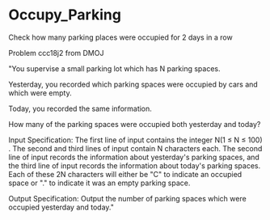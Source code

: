 # Occupy_Parking
Check how many parking places were occupied for 2 days in a row

Problem ccc18j2 from DMOJ

"You supervise a small parking lot which has N parking spaces.

Yesterday, you recorded which parking spaces were occupied by cars and which were empty.

Today, you recorded the same information.

How many of the parking spaces were occupied both yesterday and today?

Input Specification:
The first line of input contains the integer N(1 ≤ N ≤ 100) . The second and third lines of input contain N characters each. The second line of input records the information about yesterday's parking spaces, and the third line of input records the information about today's parking spaces. Each of these 2N characters will either be "C" to indicate an occupied space or "." to indicate it was an empty parking space.

Output Specification:
Output the number of parking spaces which were occupied yesterday and today."

